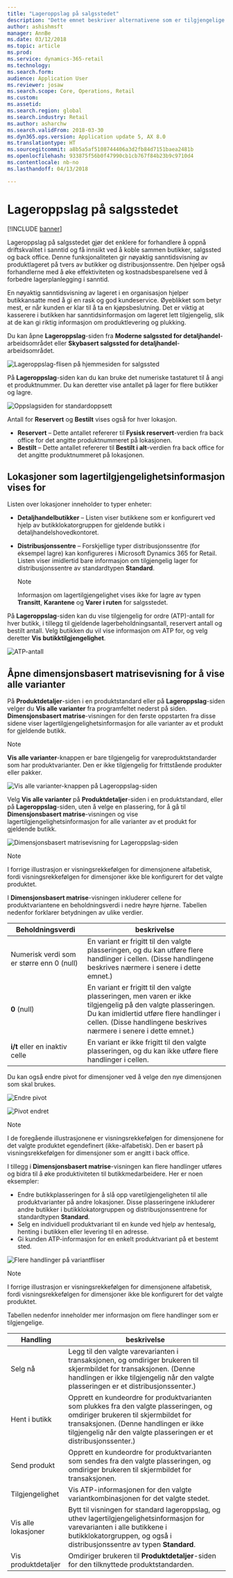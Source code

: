 ```yaml
---
title: "Lageroppslag på salgsstedet"
description: "Dette emnet beskriver alternativene som er tilgjengelige for å vise lagerinformasjon på salgsstedet (POS)."
author: ashishmsft
manager: AnnBe
ms.date: 03/12/2018
ms.topic: article
ms.prod: 
ms.service: dynamics-365-retail
ms.technology: 
ms.search.form: 
audience: Application User
ms.reviewer: josaw
ms.search.scope: Core, Operations, Retail
ms.custom: 
ms.assetid: 
ms.search.region: global
ms.search.industry: Retail
ms.author: asharchw
ms.search.validFrom: 2018-03-30
ms.dyn365.ops.version: Application update 5, AX 8.0
ms.translationtype: HT
ms.sourcegitcommit: a8b5a5af5108744406a3d2fb84d7151baea2481b
ms.openlocfilehash: 933875f56b0f47990cb1cb767f84b23b9c9710d4
ms.contentlocale: nb-no
ms.lasthandoff: 04/13/2018

---
```


# <a name="inventory-lookup-in-the-point-of-sale"></a>Lageroppslag på salgsstedet 

[!INCLUDE [banner](includes/banner.md)]

Lageroppslag på salgsstedet gjør det enklere for forhandlere å oppnå driftskvalitet i sanntid og få innsikt ved å koble sammen butikker, salgssted og back office. Denne funksjonaliteten gir nøyaktig sanntidsvisning av produktlageret på tvers av butikker og distribusjonssentre. Den hjelper også forhandlerne med å øke effektiviteten og kostnadsbesparelsene ved å forbedre lagerplanlegging i sanntid.

En nøyaktig sanntidsvisning av lageret i en organisasjon hjelper butikkansatte med å gi en rask og god kundeservice. Øyeblikket som betyr mest, er når kunden er klar til å ta en kjøpsbeslutning. Det er viktig at kasserere i butikken har sanntidsinformasjon om lageret lett tilgjengelig, slik at de kan gi riktig informasjon om produktlevering og plukking.

Du kan åpne **Lageroppslag**-siden fra **Moderne salgssted for detaljhandel**-arbeidsområdet eller **Skybasert salgssted for detaljhandel**-arbeidsområdet.

![Lageroppslag-flisen på hjemmesiden for salgssted](media/POSHomepage.png)

På **Lageroppslag**-siden kan du kan bruke det numeriske tastaturet til å angi et produktnummer. Du kan deretter vise antallet på lager for flere butikker og lagre.

![Oppslagsiden for standardoppsett](media/InventoryLookUp.png)

Antall for **Reservert** og **Bestilt** vises også for hver lokasjon.

- **Reservert** – Dette antallet refererer til **Fysisk reservert**-verdien fra back office for det angitte produktnummeret på lokasjonen.
- **Bestilt** – Dette antallet refererer til **Bestilt i alt**-verdien fra back office for det angitte produktnummeret på lokasjonen.

## <a name="locations-that-inventory-availability-information-is-shown-for"></a>Lokasjoner som lagertilgjengelighetsinformasjon vises for

Listen over lokasjoner inneholder to typer enheter:

- **Detaljhandelbutikker** – Listen viser butikkene som er konfigurert ved hjelp av butikklokatorgruppen for gjeldende butikk i detaljhandelshovedkontoret. 
- **Distribusjonssentre** – Forskjellige typer distribusjonssentre (for eksempel lagre) kan konfigureres i Microsoft Dynamics 365 for Retail. Listen viser imidlertid bare informasjon om tilgjengelig lager for distribusjonssentre av standardtypen **Standard**. 

    > [!NOTE]
    > Informasjon om lagertilgjengelighet vises ikke for lagre av typen **Transitt**, **Karantene** og **Varer i ruten** for salgsstedet.

På **Lageroppslag**-siden kan du vise tilgjengelig for ordre (ATP)-antall for hver butikk, i tillegg til gjeldende lagerbeholdningsantall, reservert antall og bestilt antall. Velg butikken du vil vise informasjon om ATP for, og velg deretter **Vis butikktilgjengelighet**.

![ATP-antall](media/ATP.png)

## <a name="opening-the-dimension-based-matrix-view-to-show-all-variants"></a>Åpne dimensjonsbasert matrisevisning for å vise alle varianter

På **Produktdetaljer**-siden i en produktstandard eller på **Lageroppslag**-siden velger du **Vis alle varianter** fra programfeltet nederst på siden. **Dimensjonsbasert matrise**-visningen for den første oppstarten fra disse sidene viser lagertilgjengelighetsinformasjon for alle varianter av et produkt for gjeldende butikk.

> [!NOTE]
> **Vis alle varianter**-knappen er bare tilgjengelig for vareproduktstandarder som har produktvarianter. Den er ikke tilgjengelig for frittstående produkter eller pakker.

![Vis alle varianter-knappen på Lageroppslag-siden](media/StandardToMatrix.png)

Velg **Vis alle varianter** på **Produktdetaljer**-siden i en produktstandard, eller på **Lageroppslag**-siden, uten å velge en plassering, for å gå til **Dimensjonsbasert matrise**-visningen og vise lagertilgjengelighetsinformasjon for alle varianter av et produkt for gjeldende butikk.

![Dimensjonsbasert matrisevisning for Lageroppslag-siden](media/Matrix.png)

> [!NOTE]
> I forrige illustrasjon er visningsrekkefølgen for dimensjonene alfabetisk, fordi visningsrekkefølgen for dimensjoner ikke ble konfigurert for det valgte produktet.

I **Dimensjonsbasert matrise**-visningen inkluderer cellene for produktvariantene en beholdningsverdi i nedre høyre hjørne. Tabellen nedenfor forklarer betydningen av ulike verdier.

| Beholdningsverdi                            | beskrivelse |
|------------------------------------------|-------------|
| Numerisk verdi som er større enn 0 (null) | En variant er frigitt til den valgte plasseringen, og du kan utføre flere handlinger i cellen. (Disse handlingene beskrives nærmere i senere i dette emnet.) |
| **0** (null)                             | En variant er frigitt til den valgte plasseringen, men varen er ikke tilgjengelig på den valgte plasseringen. Du kan imidlertid utføre flere handlinger i cellen. (Disse handlingene beskrives nærmere i senere i dette emnet.) |
| **i/t** eller en inaktiv celle              | En variant er ikke frigitt til den valgte plasseringen, og du kan ikke utføre flere handlinger i cellen. |

Du kan også endre pivot for dimensjoner ved å velge den nye dimensjonen som skal brukes. 

![Endre pivot](media/ChangePivot.png)

![Pivot endret](media/PivotChanged.png)

> [!NOTE]
> I de foregående illustrasjonene er visningsrekkefølgen for dimensjonene for det valgte produktet egendefinert (ikke-alfabetisk). Den er basert på visningsrekkefølgen for dimensjoner som er angitt i back office.

I tillegg i **Dimensjonsbasert matrise**-visningen kan flere handlinger utføres og bidra til å øke produktiviteten til butikkmedarbeidere. Her er noen eksempler:

- Endre butikkplasseringen for å slå opp varetilgjengeligheten til alle produktvarianter på andre lokasjoner. Disse plasseringene inkluderer andre butikker i butikklokatorgruppen og distribusjonssentrene for standardtypen **Standard**.
- Selg en individuell produktvariant til en kunde ved hjelp av hentesalg, henting i butikken eller levering til en adresse.
- Gi kunden ATP-informasjon for en enkelt produktvariant på et bestemt sted.

![Flere handlinger på variantfliser](media/VariantActions.png)

> [!NOTE]
> I forrige illustrasjon er visningsrekkefølgen for dimensjonene alfabetisk, fordi visningsrekkefølgen for dimensjoner ikke ble konfigurert for det valgte produktet.

Tabellen nedenfor inneholder mer informasjon om flere handlinger som er tilgjengelige.


|        Handling        |                                                                                                                    beskrivelse                                                                                                                    |
|----------------------|---------------------------------------------------------------------------------------------------------------------------------------------------------------------------------------------------------------------------------------------------|
|       Selg nå       |                               Legg til den valgte varevarianten i transaksjonen, og omdiriger brukeren til skjermbildet for transaksjonen. (Denne handlingen er ikke tilgjengelig når den valgte plasseringen er et distribusjonssenter.)                               |
|   Hent i butikk   |      Opprett en kundeordre for produktvarianten som plukkes fra den valgte plasseringen, og omdiriger brukeren til skjermbildet for transaksjonen. (Denne handlingen er ikke tilgjengelig når den valgte plasseringen er et distribusjonssenter.)       |
|     Send produkt     |                                                 Opprett en kundeordre for produktvarianten som sendes fra den valgte plasseringen, og omdiriger brukeren til skjermbildet for transaksjonen.                                                 |
|     Tilgjengelighet     |                                                                             Vis ATP-informasjonen for den valgte variantkombinasjonen for det valgte stedet.                                                                              |
|  Vis alle lokasjoner  | Bytt til visningen for standard lageroppslag, og uthev lagertilgjengelighetsinformasjon for varevarianten i alle butikkene i butikklokatorgruppen, og også i distribusjonssentre av typen <strong>Standard</strong>. |
| Vis produktdetaljer |                                                                         Omdiriger brukeren til <strong>Produktdetaljer</strong>-siden for den tilknyttede produktstandarden.                                                                          |


